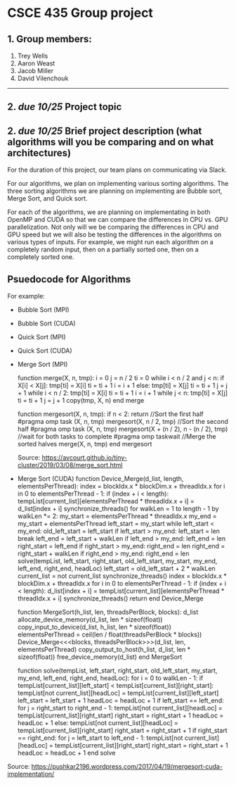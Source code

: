 # CSCE 435 Group project

## 1. Group members:
1. Trey Wells
2. Aaron Weast
3. Jacob Miller
4. David Vilenchouk

---

## 2. _due 10/25_ Project topic

## 2. _due 10/25_ Brief project description (what algorithms will you be comparing and on what architectures)

For the duration of this project, our team plans on communicating via Slack. 

For our algorithms, we plan on implementing various sorting algorithms. The three sorting algorithms we are planning on implementing are Bubble sort, Merge Sort, and Quick sort. 

For each of the algorithms, we are planning on implementating in both OpenMP and CUDA so that we can compare the differences in CPU vs. GPU parallelization. Not only will we be comparing the differences in CPU and GPU speed but we will also be testing the differences in the algorithms on various types of inputs. For example, we might run each algorithm on a completely random input, then on a partially sorted one, then on a completely sorted one. 

## Psuedocode for Algorithms

For example:
- Bubble Sort (MPI)
- Bubble Sort (CUDA)
- Quick Sort (MPI)
- Quick Sort (CUDA)
- Merge Sort (MPI)

    function merge(X, n, tmp):
        i = 0
        j = n / 2
        ti = 0
        while i < n / 2 and j < n:
            if X[i] < X[j]:
                tmp[ti] = X[i]
                ti = ti + 1
                i = i + 1
            else:
                tmp[ti] = X[j]
                ti = ti + 1
                j = j + 1
        while i < n / 2:
            tmp[ti] = X[i]
            ti = ti + 1
            i = i + 1
        while j < n:
            tmp[ti] = X[j]
            ti = ti + 1
            j = j + 1
        copy(tmp, X, n)
    end merge

    function mergesort(X, n, tmp):
        if n < 2:
            return
        //Sort the first half
        #pragma omp task (X, n, tmp)
        mergesort(X, n / 2, tmp)
        //Sort the second half
        #pragma omp task (X, n, tmp)
        mergesort(X + (n / 2), n - (n / 2), tmp)
        //wait for both tasks to complete
        #pragma omp taskwait
        //Merge the sorted halves
        merge(X, n, tmp)
    end mergesort


    Source: https://avcourt.github.io/tiny-cluster/2019/03/08/merge_sort.html

- Merge Sort (CUDA)
    function Device_Merge(d_list, length, elementsPerThread):
        index = blockIdx.x * blockDim.x + threadIdx.x
        for i in 0 to elementsPerThread - 1:
            if (index + i < length):
                tempList[current_list][elementsPerThread * threadIdx.x + i] = d_list[index + i]
        synchronize_threads()
        for walkLen = 1 to length - 1 by walkLen *= 2:
            my_start = elementsPerThread * threadIdx.x
            my_end = my_start + elementsPerThread
            left_start = my_start
            while left_start < my_end:
                old_left_start = left_start
                if left_start > my_end:
                    left_start = len
                    break
                left_end = left_start + walkLen
                if left_end > my_end:
                    left_end = len
                right_start = left_end
                if right_start > my_end:
                    right_end = len
                right_end = right_start + walkLen
                if right_end > my_end:
                    right_end = len
                solve(tempList, left_start, right_start, old_left_start, my_start, my_end, left_end, right_end, headLoc)
                left_start = old_left_start + 2 * walkLen
                current_list = not current_list
        synchronize_threads()
        index = blockIdx.x * blockDim.x + threadIdx.x
        for i in 0 to elementsPerThread - 1:
            if (index + i < length):
                d_list[index + i] = tempList[current_list][elementsPerThread * threadIdx.x + i]
        synchronize_threads()
        return
    end Device_Merge

    function MergeSort(h_list, len, threadsPerBlock, blocks):
        d_list
        allocate_device_memory(d_list, len * sizeof(float))
        copy_input_to_device(d_list, h_list, len * sizeof(float))
        elementsPerThread = ceil(len / float(threadsPerBlock * blocks))
        Device_Merge<<<blocks, threadsPerBlock>>>(d_list, len, elementsPerThread)
        copy_output_to_host(h_list, d_list, len * sizeof(float))
        free_device_memory(d_list)
    end MergeSort

    function solve(tempList, left_start, right_start, old_left_start, my_start, my_end, left_end, right_end, headLoc):
        for i = 0 to walkLen - 1:
            if tempList[current_list][left_start] < tempList[current_list][right_start]:
                tempList[not current_list][headLoc] = tempList[current_list][left_start]
                left_start = left_start + 1
                headLoc = headLoc + 1
                if left_start == left_end:
                    for j = right_start to right_end - 1:
                        tempList[not current_list][headLoc] = tempList[current_list][right_start]
                        right_start = right_start + 1
                        headLoc = headLoc + 1
            else:
                tempList[not current_list][headLoc] = tempList[current_list][right_start]
                right_start = right_start + 1
                if right_start == right_end:
                    for j = left_start to left_end - 1:
                        tempList[not current_list][headLoc] = tempList[current_list][right_start]
                        right_start = right_start + 1
                        headLoc = headLoc + 1
    end solve
    
Source: https://pushkar2196.wordpress.com/2017/04/19/mergesort-cuda-implementation/